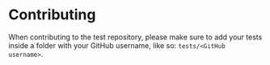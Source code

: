 # Contributing

When contributing to the test repository, please make sure to add your tests inside a folder with your GitHub username, like so: `tests/<GitHub username>`.
